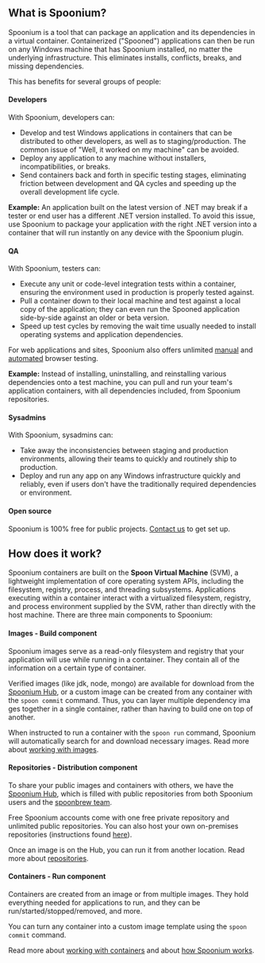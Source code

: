 ## What is Spoonium?

Spoonium is a tool that can package an application and its dependencies in a virtual container. Containerized ("Spooned") applications can then be run on any Windows machine that has Spoonium installed, no matter the underlying infrastructure. This eliminates installs, conflicts, breaks, and missing dependencies.

This has benefits for several groups of people:

#### Developers

With Spoonium, developers can:

- Develop and test Windows applications in containers that can be distributed to other developers, as well as to staging/production. The common issue of "Well, it worked on my machine" can be avoided.
- Deploy any application to any machine without installers, incompatibilities, or breaks.
- Send containers back and forth in specific testing stages, eliminating friction between development and QA cycles and speeding up the overall development life cycle.

**Example:** An application built on the latest version of .NET may break if a tester or end user has a different .NET version installed. To avoid this issue, use Spoonium to package your application *with* the right .NET version into a container that will run instantly on any device with the Spoonium plugin.

#### QA

With Spoonium, testers can:

- Execute any unit or code-level integration tests within a container, ensuring the environment used in production is properly tested against.
- Pull a container down to their local machine and test against a local copy of the application; they can even run the Spooned application side-by-side against an older or beta version.
- Speed up test cycles by removing the wait time usually needed to install operating systems and application dependencies.

For web applications and sites, Spoonium also offers unlimited [manual](http://spoonium.net/docs/testing#manual-browser-testing) and [automated](http://spoonium.net/docs/testing#selenium-testing) browser testing.

**Example:** Instead of installing, uninstalling, and reinstalling various dependencies onto a test machine, you can pull and run your team's application containers, with all dependencies included, from Spoonium repositories.

#### Sysadmins

With Spoonium, sysadmins can:

- Take away the inconsistencies between staging and production environments, allowing their teams to quickly and routinely ship to production.
- Deploy and run any app on any Windows infrastructure quickly and reliably, even if users don't have the traditionally required dependencies or environment.

#### Open source

Spoonium is 100% free for public projects. [Contact us](http://spoonium.net/contact) to get set up.

## How does it work?

Spoonium containers are built on the **Spoon Virtual Machine** (SVM), a lightweight implementation of core operating system APIs, including the filesystem, registry, process, and threading subsystems. Applications executing within a container interact with a virtualized filesystem, registry, and process environment supplied by the SVM, rather than directly with the host machine. There are three main components to Spoonium:

#### Images - Build component

Spoonium images serve as a read-only filesystem and registry that your application will use while running in a container. They contain all of the information on a certain type of container.

Verified images (like jdk, node, mongo)  are available for download from the [Spoonium Hub](http://spoonium.net/hub), or a custom image can be created from any container with the `spoon commit` command. Thus, you can layer multiple dependency ima ges together in a single container, rather than having to build one on top of another.

When instructed to run a container with the `spoon run` command, Spoonium will automatically search for and download necessary images. Read more about [working with images](http://spoonium.net/docs/building#working-with-images).

#### Repositories - Distribution component

To share your public images and containers with others, we have the [Spoonium Hub](http://spoonium.net/hub), which is filled with public repositories from both Spoonium users and the [spoonbrew team](http://spoonium.net/hub/spoonbrew).

Free Spoonium accounts come with one free private repository and unlimited public repositories. You can also host your own on-premises repositories (instructions found [here](http://spoonium.net/docs/deploying#to-a-spoon-server)).

Once an image is on the Hub, you can run it from another location. Read more about [repositories](http://spoonium.net/docs/hub#repositories).

#### Containers - Run component

Containers are created from an image or from multiple images. They hold everything needed for applications to run, and they can be run/started/stopped/removed, and more.

You can turn any container into a custom image template using the `spoon commit` command.

Read more about [working with containers](http://spoonium.net/docs/building#working-with-containers) and about [how Spoonium works](http://spoonium.net/docs/getting+started#about).

